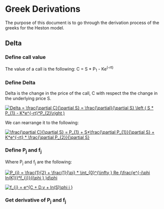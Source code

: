 # Greek Derivations

The purpose of this document is to go through the derivation process of the greeks for the Heston model. 

## Delta 

### Define call value
The value of a call is the following: 
C = S * P<sub>1</sub> - Ke<sup>(-rt)</sup> 

### Define Delta
Delta is the change in the price of the call, C with respect the the change in the underlying price S.

<a href="https://www.codecogs.com/eqnedit.php?latex=Delta&space;=&space;\frac{\partial&space;C}{\partial&space;S}&space;=&space;\frac{\partial}{\partial&space;S}&space;\left&space;(&space;S&space;*&space;P_{1}&space;-&space;K*e^{-rt}*P_{2}\right&space;)" target="_blank"><img src="https://latex.codecogs.com/gif.latex?Delta&space;=&space;\frac{\partial&space;C}{\partial&space;S}&space;=&space;\frac{\partial}{\partial&space;S}&space;\left&space;(&space;S&space;*&space;P_{1}&space;-&space;K*e^{-rt}*P_{2}\right&space;)" title="Delta = \frac{\partial C}{\partial S} = \frac{\partial}{\partial S} \left ( S * P_{1} - K*e^{-rt}*P_{2}\right )" /></a>

We can rearrange it to the following: 

<a href="https://www.codecogs.com/eqnedit.php?latex=\frac{\partial&space;C}{\partial&space;S}&space;=&space;P_{1}&space;&plus;&space;S*\frac{\partial&space;P_{1}}{\partial&space;S}&space;&plus;&space;K*e^{-rt}&space;*&space;\frac{\partial&space;P_{2}}{\partial&space;S}" target="_blank"><img src="https://latex.codecogs.com/gif.latex?\frac{\partial&space;C}{\partial&space;S}&space;=&space;P_{1}&space;&plus;&space;S*\frac{\partial&space;P_{1}}{\partial&space;S}&space;&plus;&space;K*e^{-rt}&space;*&space;\frac{\partial&space;P_{2}}{\partial&space;S}" title="\frac{\partial C}{\partial S} = P_{1} + S*\frac{\partial P_{1}}{\partial S} + K*e^{-rt} * \frac{\partial P_{2}}{\partial S}" /></a>

### Define P<sub>j</sub> and f<sub>j</sub>
Where P<sub>j</sub> and f<sub>j</sub> are the following: 

<a href="https://www.codecogs.com/eqnedit.php?latex=P_{j}&space;=&space;\frac{1}{2}&space;&plus;&space;\frac{1}{\pi}&space;*&space;\int_{0}^{\infty&space;}&space;Re&space;(\frac{e^{-i\phi&space;ln(K))}*f_{j}}{i\phi&space;}&space;)d\phi" target="_blank"><img src="https://latex.codecogs.com/gif.latex?P_{j}&space;=&space;\frac{1}{2}&space;&plus;&space;\frac{1}{\pi}&space;*&space;\int_{0}^{\infty&space;}&space;Re&space;(\frac{e^{-i\phi&space;ln(K))}*f_{j}}{i\phi&space;}&space;)d\phi" title="P_{j} = \frac{1}{2} + \frac{1}{\pi} * \int_{0}^{\infty } Re (\frac{e^{-i\phi ln(K))}*f_{j}}{i\phi } )d\phi" /></a>

<a href="https://www.codecogs.com/eqnedit.php?latex=f_{j}&space;=&space;e^{C&space;&plus;&space;D.v&space;&plus;&space;ln(S)\phi&space;i&space;}" target="_blank"><img src="https://latex.codecogs.com/gif.latex?f_{j}&space;=&space;e^{C&space;&plus;&space;D.v&space;&plus;&space;ln(S)\phi&space;i&space;}" title="f_{j} = e^{C + D.v + ln(S)\phi i }" /></a>

### Get derivative of P<sub>j</sub> and f<sub>j</sub>

